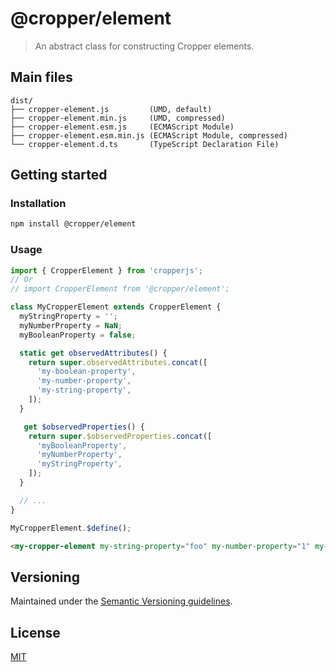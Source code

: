 # @cropper/element

> An abstract class for constructing Cropper elements.

## Main files

```text
dist/
├── cropper-element.js         (UMD, default)
├── cropper-element.min.js     (UMD, compressed)
├── cropper-element.esm.js     (ECMAScript Module)
├── cropper-element.esm.min.js (ECMAScript Module, compressed)
└── cropper-element.d.ts       (TypeScript Declaration File)
```

## Getting started

### Installation

```sh
npm install @cropper/element
```

### Usage


```js
import { CropperElement } from 'cropperjs';
// Or
// import CropperElement from '@cropper/element';

class MyCropperElement extends CropperElement {
  myStringProperty = '';
  myNumberProperty = NaN;
  myBooleanProperty = false;

  static get observedAttributes() {
    return super.observedAttributes.concat([
      'my-boolean-property',
      'my-number-property',
      'my-string-property',
    ]);
  }

   get $observedProperties() {
    return super.$observedProperties.concat([
      'myBooleanProperty',
      'myNumberProperty',
      'myStringProperty',
    ]);
  }

  // ...
}

MyCropperElement.$define();
```

```html
<my-cropper-element my-string-property="foo" my-number-property="1" my-boolean-property></my-cropper-element>
```

## Versioning

Maintained under the [Semantic Versioning guidelines](https://semver.org).

## License

[MIT](https://opensource.org/licenses/MIT)
